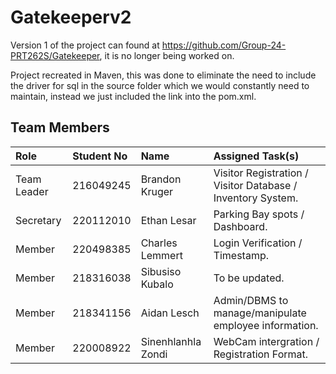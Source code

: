 # Gatekeeperv2 #

Version 1 of the project can found at https://github.com/Group-24-PRT262S/Gatekeeper, it is no longer being worked on.

Project recreated in Maven, this was done to eliminate the need to include the driver for sql in the source folder which we would constantly need to maintain, instead we just included the link into the pom.xml.

## Team Members ##

|Role|Student No| Name|Assigned Task(s)|
|:---|:---|:---|:---|
|Team Leader|216049245| Brandon Kruger | Visitor Registration / Visitor Database / Inventory System.
|Secretary|220112010| Ethan Lesar | Parking Bay spots / Dashboard.
|Member|220498385|Charles Lemmert | Login Verification / Timestamp.
|Member|218316038|Sibusiso Kubalo | To be updated.
|Member|218341156|Aidan Lesch | Admin/DBMS to manage/manipulate employee information.
|Member|220008922|Sinenhlanhla Zondi | WebCam intergration / Registration Format.


